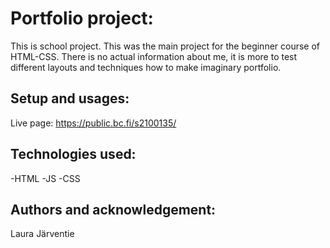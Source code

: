 # Portfolio project:

This is school project. This was the main project for the beginner course of HTML-CSS. There is no actual information about me, it is more to test different layouts and techniques how to make imaginary portfolio.

## Setup and usages:

Live page: https://public.bc.fi/s2100135/

## Technologies used:

-HTML
-JS
-CSS

## Authors and acknowledgement:

Laura Järventie
